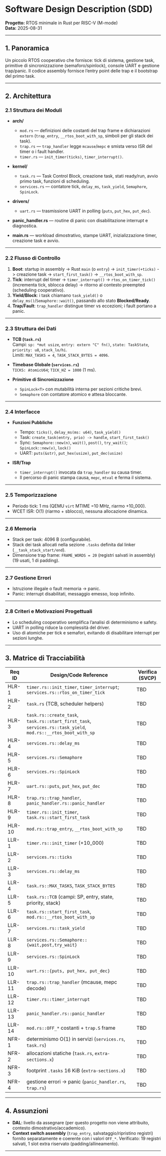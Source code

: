# Software Design Description (SDD)  
**Progetto:** RTOS minimale in Rust per RISC-V (M-mode)  
**Data:** 2025-08-31  

---

## 1. Panoramica

Un piccolo RTOS cooperativo che fornisce: tick di sistema, gestione task, primitive di sincronizzazione (semaforo/spinlock), console UART e gestione trap/panic. Il codice assembly fornisce l’entry point delle trap e il bootstrap del primo task.  

---

## 2. Architettura  

### 2.1 Struttura dei Moduli  
- **arch/**  
  - `mod.rs` — definizioni delle costanti del trap frame e dichiarazioni `extern` (`trap_entry`, `__rtos_boot_with_sp`, simboli per gli stack dei task).  
  - `trap.rs` — `trap_handler` legge `mcause`/`mepc` e smista verso ISR del timer o i fault handler.  
  - `timer.rs` — `init_timer(ticks)`, `timer_interrupt()`.  

- **kernel/**  
  - `task.rs` — Task Control Block, creazione task, stati ready/run, avvio primo task, funzioni di scheduling.  
  - `services.rs` — contatore tick, `delay_ms`, `task_yield`, `Semaphore`, `SpinLock`.  

- **drivers/**  
  - `uart.rs` — trasmissione UART in polling (`puts`, `put_hex`, `put_dec`).  

- **panic_handler.rs** — routine di panic con disabilitazione interrupt e diagnostica.  
- **main.rs** — workload dimostrativo, stampe UART, inizializzazione timer, creazione task e avvio.  

---

### 2.2 Flusso di Controllo  
1. **Boot**: startup in assembly -> Rust `main` (o `entry`) -> `init_timer(+ticks)` -> creazione task -> `start_first_task()` -> `__rtos_boot_with_sp`.  
2. **Tick**: interrupt del timer -> `timer_interrupt()` -> `rtos_on_timer_tick()` (incrementa tick, sblocca delay) -> ritorno al contesto preempted (scheduling cooperativo).  
3. **Yield/Block**: i task chiamano `task_yield()` o `delay_ms()`/`Semaphore::wait()`, passando allo stato **Blocked/Ready**.  
4. **Trap/Fault**: `trap_handler` distingue timer vs eccezioni; i fault portano a panic.  

---

### 2.3 Struttura dei Dati  
- **TCB (`task.rs`)**  
  Campi: `sp: *mut usize`, `entry: extern "C" fn()`, `state: TaskState`, `priority: u8`, `stack_lo/hi`.  
  Limiti: `MAX_TASKS = 4`, `TASK_STACK_BYTES = 4096`.  

- **Timebase Globale (`services.rs`)**  
  `TICKS: AtomicU64`; `TICK_HZ = 1000` (1 ms).  

- **Primitive di Sincronizzazione**  
  - `SpinLock<T>` con mutabilità interna per sezioni critiche brevi.  
  - `Semaphore` con contatore atomico e attesa bloccante.  

---

### 2.4 Interfacce  
- **Funzioni Pubbliche**  
  - Tempo: `ticks()`, `delay_ms(ms: u64)`, `task_yield()`  
  - Task: `create_task(entry, prio) -> handle`, `start_first_task()`  
  - Sync: `Semaphore::new(n)`, `wait()`, `post()`, `try_wait()`; `SpinLock::new(v)`, `lock()`  
  - UART: `puts(&str)`, `put_hex(usize)`, `put_dec(usize)`  

- **ISR/Trap**  
  - `timer_interrupt()` invocata da `trap_handler` su causa timer.  
  - Il percorso di panic stampa causa, `mepc`, `mtval` e ferma il sistema.  

---

### 2.5 Temporizzazione  
- Periodo tick: 1 ms (QEMU `virt` MTIME =10 MHz, riarmo +10_000).  
- WCET ISR: O(1) (riarmo + sblocco), nessuna allocazione dinamica.  

---

### 2.6 Memoria  
- Stack per task: 4096 B (configurabile).  
- Stack dei task allocati nella sezione `.tasks` definita dal linker (`__task_stack_start/end`).  
- Dimensione trap frame: `FRAME_WORDS = 20` (registri salvati in assembly) (19 usati, 1 di padding).  

---

### 2.7 Gestione Errori  
- Istruzione illegale o fault memoria -> panic.  
- Panic: interrupt disabilitati, messaggio emesso, loop infinito.  

---

### 2.8 Criteri e Motivazioni Progettuali
- Lo scheduling cooperativo semplifica l’analisi di determinismo e safety.  
- UART in polling riduce la complessità del driver.  
- Uso di atomiche per tick e semafori, evitando di disabilitare interrupt per sezioni lunghe.  

---

## 3. Matrice di Tracciabilità 

| Req ID  | Design/Code Reference                                           | Verifica (SVCP) |
|---------|-----------------------------------------------------------------|-----------------|
| HLR-1   | `timer.rs::init_timer`, `timer_interrupt`; `services.rs::rtos_on_timer_tick` | TBD |
| HLR-2   | `task.rs` (TCB, scheduler helpers)                              | TBD |
| HLR-3   | `task.rs::create_task`, `task.rs::start_first_task`, `services.rs::task_yield`, `mod.rs::__rtos_boot_with_sp` | TBD |
| HLR-4   | `services.rs::delay_ms`                                         | TBD |
| HLR-5   | `services.rs::Semaphore`                                        | TBD |
| HLR-6   | `services.rs::SpinLock`                                         | TBD |
| HLR-7   | `uart.rs::puts`, `put_hex`, `put_dec`                           | TBD |
| HLR-8   | `trap.rs::trap_handler`, `panic_handler.rs::panic_handler`      | TBD |
| HLR-9   | `timer.rs::init_timer`, `task.rs::start_first_task`             | TBD |
| HLR-10  | `mod.rs::trap_entry`, `__rtos_boot_with_sp`                     | TBD |
| LLR-1   | `timer.rs::init_timer` (+10_000)                                | TBD |
| LLR-2   | `services.rs::ticks`                                            | TBD |
| LLR-3   | `services.rs::delay_ms`                                         | TBD |
| LLR-4   | `task.rs::MAX_TASKS`, `TASK_STACK_BYTES`                        | TBD |
| LLR-5   | `task.rs::TCB` (campi: SP, entry, state, priority, stack)       | TBD |
| LLR-6   | `task.rs::start_first_task`, `mod.rs::__rtos_boot_with_sp`      | TBD |
| LLR-7   | `services.rs::task_yield`                                       | TBD |
| LLR-8   | `services.rs::Semaphore::{wait,post,try_wait}`                  | TBD |
| LLR-9   | `services.rs::SpinLock`                                         | TBD |
| LLR-10  | `uart.rs::{puts, put_hex, put_dec}`                             | TBD |
| LLR-11  | `trap.rs::trap_handler` (mcause, mepc decode)                   | TBD |
| LLR-12  | `timer.rs::timer_interrupt`                                     | TBD |
| LLR-13  | `panic_handler.rs::panic_handler`                               | TBD |
| LLR-14  | `mod.rs::OFF_*` costanti + `trap.S` frame                       | TBD |
| NFR-1   | determinismo O(1) in servizi (`services.rs`, `task.rs`)         | TBD |
| NFR-2   | allocazioni statiche (`task.rs`, `extra-sections.x`)            | TBD |
| NFR-3   | footprint `.tasks` 16 KiB (`extra-sections.x`)                  | TBD |
| NFR-4   | gestione errori → panic (`panic_handler.rs`, `trap.rs`)         | TBD |

---

## 4. Assunzioni  
- **DAL**: livello da assegnare (per questo progetto non viene attribuito, contesto dimostrativo/accademico).  
- **Context switch assembly** (`trap_entry`, salvataggio/ripristino registri) fornito separatamente e coerente con i valori `OFF_*`. Verificato: 19 registri salvati, 1 slot extra riservato (padding/allineamento).  

---